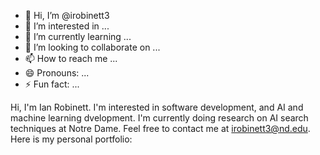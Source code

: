 - 👋 Hi, I’m @irobinett3
- 👀 I’m interested in ...
- 🌱 I’m currently learning ...
- 💞️ I’m looking to collaborate on ...
- 📫 How to reach me ...
- 😄 Pronouns: ...
- ⚡ Fun fact: ...

<!---
irobinett3/irobinett3 is a ✨ special ✨ repository because its `README.md` (this file) appears on your GitHub profile.
You can click the Preview link to take a look at your changes.
--->

Hi, I'm Ian Robinett. 
I'm interested in software development, and AI and machine learning dvelopment. 
I'm currently doing research on AI search techniques at Notre Dame.
Feel free to contact me at irobinett3@nd.edu.
Here is my personal portfolio: 
